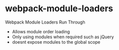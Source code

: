 # webpack-module-loaders
Webpack Module Loaders Run Through

* Allows module order loading
* Only using modules when required such as jQuery
* doesnt expose modules to the global scope

